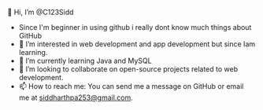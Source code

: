 👋 Hi, I’m @C123Sidd
- Since I'm beginner in using github i really dont know much things about GitHub
- 👀 I’m interested in web development and app development but since Iam learning.
- 🌱 I’m currently learning Java and MySQL
- 💞️ I’m looking to collaborate on open-source projects related to web development.
- 📫 How to reach me: You can send me a message on GitHub or email me at siddharthpa253@gmail.com.

<!---
C123Sidd/C123Sidd is a ✨ special ✨ repository because its `README.md` (this file) appears on your GitHub profile.
You can click the Preview link to take a look at your changes.
--->
